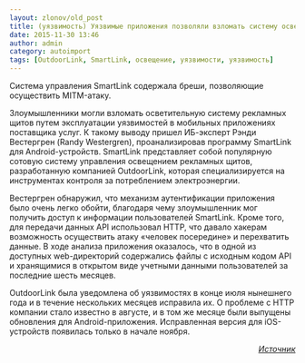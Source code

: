 ```yaml
---
layout: zlonov/old_post
title: (уязвимость) Уязвимые приложения позволяли взломать систему освещения билбордов
date: 2015-11-30 13:46
author: admin
category: autoimport
tags: [OutdoorLink, SmartLink, освещение, уязвимости, уязвимость]
---
```

Система управления SmartLink содержала бреши, позволяющие осуществить MITM-атаку.

<div>

Злоумышленники могли взломать осветительную систему рекламных щитов путем эксплуатации уязвимостей в мобильных приложениях поставщика услуг. К такому выводу пришел ИБ-эксперт Рэнди Вестергрен (Randy Westergren), проанализировав программу SmartLink для Android-устройств. SmartLink представляет собой популярную сотовую систему управления освещением рекламных щитов, разработанную компанией OutdoorLink, которая специализируется на инструментах контроля за потреблением электроэнергии.

Вестергрен обнаружил, что механизм аутентификации приложения было очень легко обойти, благодаря чему злоумышленник мог получить доступ к информации пользователей SmartLink. Кроме того, для передачи данных API использовал HTTP, что давало хакерам возможность осуществить атаку «человек посередине» и перехватить данные. В ходе анализа приложения оказалось, что в одной из доступных web-директорий содержались файлы с исходным кодом API и хранящимися в открытом виде учетными данными пользователей за последние шесть месяцев.

OutdoorLink была уведомлена об уязвимостях в конце июля нынешнего года и в течение нескольких месяцев исправила их. О проблеме с HTTP компании стало известно в августе, и в том же месяце были выпущены обновления для Android-приложения. Исправленная версия для iOS-устройств появилась только в начале ноября.
<p style="text-align: right;"><em><a href="http://www.securitylab.ru/news/477096.php" target="_blank">Источник</a></em>

</div>
